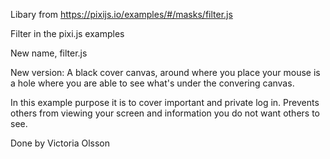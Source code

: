 Libary from https://pixijs.io/examples/#/masks/filter.js

Filter in the pixi.js examples

New name, filter.js

New version: 
A black cover canvas, around where you place your mouse is a hole where you are able to see what's under the convering canvas.

In this example purpose it is to cover important and private log in. Prevents others from viewing your screen and information you do not want others to see. 

Done by Victoria Olsson
